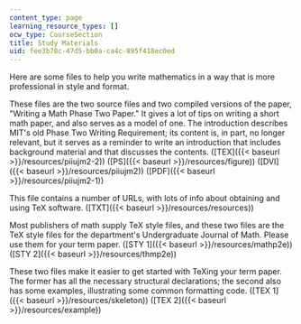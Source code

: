 ```yaml
---
content_type: page
learning_resource_types: []
ocw_type: CourseSection
title: Study Materials
uid: fee3b78c-47d5-bb0a-ca4c-895f418ec0ed
---
```


Here are some files to help you write mathematics in a way that is more professional in style and format.

These files are the two source files and two compiled versions of the paper, "Writing a Math Phase Two Paper." It gives a lot of tips on writing a short math paper, and also serves as a model of one. The introduction describes MIT's old Phase Two Writing Requirement; its content is, in part, no longer relevant, but it serves as a reminder to write an introduction that includes background material and that discusses the contents. ([TEX]({{< baseurl >}}/resources/piiujm2-2)) ([PS]({{< baseurl >}}/resources/figure)) ([DVI]({{< baseurl >}}/resources/piiujm2)) ([PDF]({{< baseurl >}}/resources/piiujm2-1))

This file contains a number of URLs, with lots of info about obtaining and using TeX software. ([TXT]({{< baseurl >}}/resources/resources))

Most publishers of math supply TeX style files, and these two files are the TeX style files for the department's Undergraduate Journal of Math. Please use them for your term paper. ([STY 1]({{< baseurl >}}/resources/mathp2e)) ([STY 2]({{< baseurl >}}/resources/thmp2e))

These two files make it easier to get started with TeXing your term paper. The former has all the necessary structural declarations; the second also has some examples, illustrating some common formatting code. ([TEX 1]({{< baseurl >}}/resources/skeleton)) ([TEX 2]({{< baseurl >}}/resources/example))